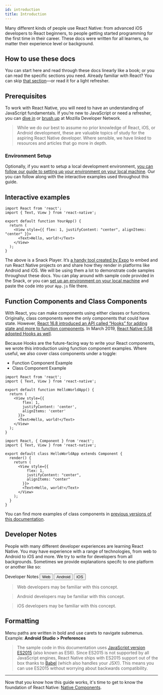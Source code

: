 ```yaml
---
id: introduction
title: Introduction
---
```


Many different kinds of people use React Native: from advanced iOS developers to React beginners, to people getting started programming for the first time in their career. These docs were written for all learners, no matter their experience level or background.

## How to use these docs

You can start here and read through these docs linearly like a book; or you can read the specific sections you need. Already familiar with React? You can skip [that section](intro-react)—or read it for a light refresher.

## Prerequisites

To work with React Native, you will need to have an understanding of JavaScript fundamentals. If you’re new to JavaScript or need a refresher, you can [dive in](https://developer.mozilla.org/en-US/docs/Web/JavaScript) or [brush up](https://developer.mozilla.org/en-US/docs/Web/JavaScript/A_re-introduction_to_JavaScript) at Mozilla Developer Network.

> While we do our best to assume no prior knowledge of React, iOS, or Android development, these are valuable topics of study for the aspiring React Native developer. Where sensible, we have linked to resources and articles that go more in depth.

### Environment Setup

Optionally, if you want to setup a local development environment, [you can follow our guide to setting up your environment on your local machine](getting-started). Our you can follow along with the interactive examples used throughout this guide.

## Interactive examples

```SnackPlayer name=Hello%20World
import React from 'react';
import { Text, View } from 'react-native';

export default function YourApp() {
  return (
    <View style={{ flex: 1, justifyContent: "center", alignItems: "center" }}>
      <Text>Hello, world!</Text>
    </View>
  );
}
```

The above is a Snack Player. It’s [a handy tool created by Expo](https://expo.io/tools#snack) to embed and run React Native projects on and share how they render in platforms like Android and iOS. We will be using them a lot to demonstrate code samples throughout these docs. You can play around with sample code provided in the Snack, or you can [set up an environment on your local machine](getting-started) and paste the code into your `App.js` file there.

## Function Components and Class Components

With React, you can make components using either classes or functions. Originally, class components were the only components that could have state. However, [React 16.8 introduced an API called “Hooks” for adding state and more to function components](https://reactjs.org/docs/hooks-intro.html). In March 2019, [React Native 0.58 adopted Hooks as well](https://facebook.github.io/react-native/blog/2019/03/12/releasing-react-native-059).

Because Hooks are the future-facing way to write your React components, we wrote this introduction using function component examples. Where useful, we also cover class components under a toggle:

<div class="toggler">
  <ul role="tablist" class="toggle-syntax">
    <li id="functional" class="button-functional" aria-selected="false" role="tab" tabindex="0" aria-controls="functionaltab" onclick="displayTabs('syntax', 'functional')">
      Function Component Example
    </li>
    <li id="classical" class="button-classical" aria-selected="false" role="tab" tabindex="0" aria-controls="classicaltab" onclick="displayTabs('syntax', 'classical')">
      Class Component Example
    </li>
  </ul>
</div>

<block class="functional syntax" />

```SnackPlayer name=Hello%20World%20Function%20Component
import React from 'react';
import { Text, View } from 'react-native';

export default function HelloWorldApp() {
  return (
    <View style={{
        flex: 1,
        justifyContent: 'center',
        alignItems: 'center'
      }}>
      <Text>Hello, world!</Text>
    </View>
  );
}
```

<block class="classical syntax" />

```SnackPlayer name=Hello%20World%20Class%20Component
import React, { Component } from 'react';
import { Text, View } from 'react-native';

export default class HelloWorldApp extends Component {
  render() {
    return (
      <View style={{
          flex: 1,
          justifyContent: "center",
          alignItems: "center"
        }}>
        <Text>Hello, world!</Text>
      </View>
    );
  }
}

```

<block class="endBlock syntax" />

You can find more examples of class components in [previous versions of this documentation](/react-native/versions).

## Developer Notes

People with many different developer experiences are learning React Native. You may have experience with a range of technologies, from web to Android to iOS and more. We try to write for developers from all backgrounds. Sometimes we provide explanations specifc to one platform or another like so:

<div class="toggler">
  <span>Developer Notes</span>
  <span role="tablist" class="toggle-devNotes">
    <button role="tab" class="button-webNote" onclick="displayTabs('devNotes', 'webNote')">Web</button>
    <button role="tab" class="button-androidNote" onclick="displayTabs('devNotes', 'androidNote')">Android</button>
    <button role="tab" class="button-iosNote" onclick="displayTabs('devNotes', 'iosNote')">iOS</button>
  </span>
</div>

<block class="webNote devNotes" />

> Web developers may be familiar with this concept.

<block class="androidNote devNotes" />

> Android developers may be familiar with this concept.

<block class="iosNote devNotes" />

> iOS developers may be familiar with this concept.

<block class="endBlock devNotes" />

## Formatting

Menu paths are written in bold and use carets to navigate submenus. Example: **Android Studio > Preferences**

> The sample code in this documentation uses [JavaScript version ES2015](https://babeljs.io/learn-es2015/) (also known as ES6). Since ES2015 is not supported by all JavaScript engines, React Native ships with ES2015 support out of the box thanks to [Babel](https://babeljs.io/) (which also handles your JSX!). This means you can use ES2015 without worrying about backwards compatibility.

---

Now that you know how this guide works, it's time to get to know the foundation of React Native: [Native Components](intro-react-native-components.md).
